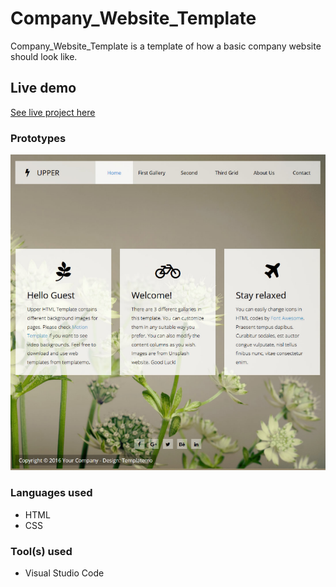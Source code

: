 # Company_Website_Template
Company_Website_Template is a template of how a basic company website should look like.

## Live demo
[See live project here](https://raw.githack.com/Elotachukwu/Company_Website_Template/main/index.html)

### Prototypes
![These are the prototypes used.](Classwork.png "This is the prototype of the landing page design used for the Company_Website_Template.")

### Languages used
* HTML
* CSS

### Tool(s) used
* Visual Studio Code